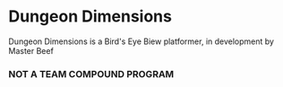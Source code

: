 # Dungeon Dimensions
Dungeon Dimensions is a Bird's Eye Biew platformer, in development by Master Beef
### NOT A TEAM COMPOUND PROGRAM
